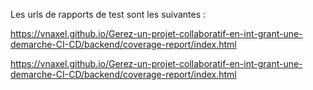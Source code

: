 Les urls de rapports de test sont les suivantes :

https://vnaxel.github.io/Gerez-un-projet-collaboratif-en-int-grant-une-demarche-CI-CD/backend/coverage-report/index.html

https://vnaxel.github.io/Gerez-un-projet-collaboratif-en-int-grant-une-demarche-CI-CD/backend/coverage-report/index.html
